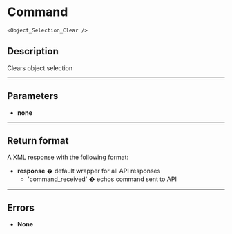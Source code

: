 # Command

    <Object_Selection_Clear />

## Description

Clears object selection

***

## Parameters
- **none**

***

## Return format
A XML response with the following format:

- **response** � default wrapper for all API responses
    - 'command_received' � echos command sent to API

***

## Errors
- **None**
